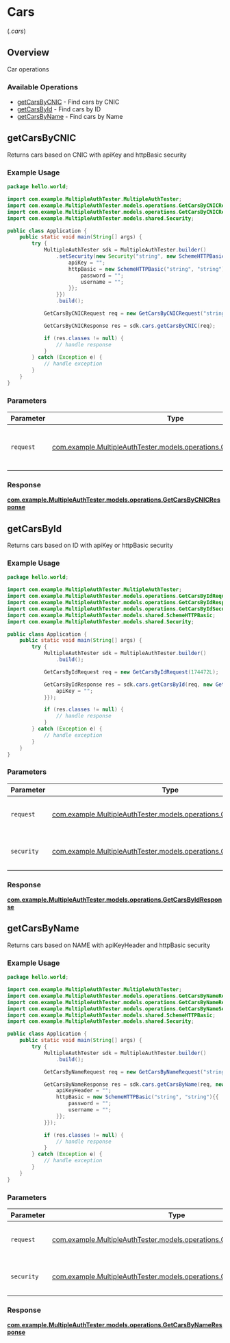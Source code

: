 # Cars
(*.cars*)

## Overview

Car operations

### Available Operations

* [getCarsByCNIC](#getcarsbycnic) - Find cars by CNIC
* [getCarsById](#getcarsbyid) - Find cars by ID
* [getCarsByName](#getcarsbyname) - Find cars by Name

## getCarsByCNIC

Returns cars based on CNIC with apiKey and  httpBasic security

### Example Usage

```java
package hello.world;

import com.example.MultipleAuthTester.MultipleAuthTester;
import com.example.MultipleAuthTester.models.operations.GetCarsByCNICRequest;
import com.example.MultipleAuthTester.models.operations.GetCarsByCNICResponse;
import com.example.MultipleAuthTester.models.shared.Security;

public class Application {
    public static void main(String[] args) {
        try {
            MultipleAuthTester sdk = MultipleAuthTester.builder()
                .setSecurity(new Security("string", new SchemeHTTPBasic("string", "string")){{
                    apiKey = "";
                    httpBasic = new SchemeHTTPBasic("string", "string"){{
                        password = "";
                        username = "";
                    }};
                }})
                .build();

            GetCarsByCNICRequest req = new GetCarsByCNICRequest("string");            

            GetCarsByCNICResponse res = sdk.cars.getCarsByCNIC(req);

            if (res.classes != null) {
                // handle response
            }
        } catch (Exception e) {
            // handle exception
        }
    }
}
```

### Parameters

| Parameter                                                                                                                | Type                                                                                                                     | Required                                                                                                                 | Description                                                                                                              |
| ------------------------------------------------------------------------------------------------------------------------ | ------------------------------------------------------------------------------------------------------------------------ | ------------------------------------------------------------------------------------------------------------------------ | ------------------------------------------------------------------------------------------------------------------------ |
| `request`                                                                                                                | [com.example.MultipleAuthTester.models.operations.GetCarsByCNICRequest](../../models/operations/GetCarsByCNICRequest.md) | :heavy_check_mark:                                                                                                       | The request object to use for the request.                                                                               |


### Response

**[com.example.MultipleAuthTester.models.operations.GetCarsByCNICResponse](../../models/operations/GetCarsByCNICResponse.md)**


## getCarsById

Returns cars based on ID with apiKey or httpBasic security

### Example Usage

```java
package hello.world;

import com.example.MultipleAuthTester.MultipleAuthTester;
import com.example.MultipleAuthTester.models.operations.GetCarsByIdRequest;
import com.example.MultipleAuthTester.models.operations.GetCarsByIdResponse;
import com.example.MultipleAuthTester.models.operations.GetCarsByIdSecurity;
import com.example.MultipleAuthTester.models.shared.SchemeHTTPBasic;
import com.example.MultipleAuthTester.models.shared.Security;

public class Application {
    public static void main(String[] args) {
        try {
            MultipleAuthTester sdk = MultipleAuthTester.builder()
                .build();

            GetCarsByIdRequest req = new GetCarsByIdRequest(174472L);            

            GetCarsByIdResponse res = sdk.cars.getCarsById(req, new GetCarsByIdSecurity(){{
                apiKey = "";
            }});

            if (res.classes != null) {
                // handle response
            }
        } catch (Exception e) {
            // handle exception
        }
    }
}
```

### Parameters

| Parameter                                                                                                              | Type                                                                                                                   | Required                                                                                                               | Description                                                                                                            |
| ---------------------------------------------------------------------------------------------------------------------- | ---------------------------------------------------------------------------------------------------------------------- | ---------------------------------------------------------------------------------------------------------------------- | ---------------------------------------------------------------------------------------------------------------------- |
| `request`                                                                                                              | [com.example.MultipleAuthTester.models.operations.GetCarsByIdRequest](../../models/operations/GetCarsByIdRequest.md)   | :heavy_check_mark:                                                                                                     | The request object to use for the request.                                                                             |
| `security`                                                                                                             | [com.example.MultipleAuthTester.models.operations.GetCarsByIdSecurity](../../models/operations/GetCarsByIdSecurity.md) | :heavy_check_mark:                                                                                                     | The security requirements to use for the request.                                                                      |


### Response

**[com.example.MultipleAuthTester.models.operations.GetCarsByIdResponse](../../models/operations/GetCarsByIdResponse.md)**


## getCarsByName

Returns cars based on NAME with apiKeyHeader and httpBasic security

### Example Usage

```java
package hello.world;

import com.example.MultipleAuthTester.MultipleAuthTester;
import com.example.MultipleAuthTester.models.operations.GetCarsByNameRequest;
import com.example.MultipleAuthTester.models.operations.GetCarsByNameResponse;
import com.example.MultipleAuthTester.models.operations.GetCarsByNameSecurity;
import com.example.MultipleAuthTester.models.shared.SchemeHTTPBasic;
import com.example.MultipleAuthTester.models.shared.Security;

public class Application {
    public static void main(String[] args) {
        try {
            MultipleAuthTester sdk = MultipleAuthTester.builder()
                .build();

            GetCarsByNameRequest req = new GetCarsByNameRequest("string");            

            GetCarsByNameResponse res = sdk.cars.getCarsByName(req, new GetCarsByNameSecurity("string", new SchemeHTTPBasic("string", "string")){{
                apiKeyHeader = "";
                httpBasic = new SchemeHTTPBasic("string", "string"){{
                    password = "";
                    username = "";
                }};
            }});

            if (res.classes != null) {
                // handle response
            }
        } catch (Exception e) {
            // handle exception
        }
    }
}
```

### Parameters

| Parameter                                                                                                                  | Type                                                                                                                       | Required                                                                                                                   | Description                                                                                                                |
| -------------------------------------------------------------------------------------------------------------------------- | -------------------------------------------------------------------------------------------------------------------------- | -------------------------------------------------------------------------------------------------------------------------- | -------------------------------------------------------------------------------------------------------------------------- |
| `request`                                                                                                                  | [com.example.MultipleAuthTester.models.operations.GetCarsByNameRequest](../../models/operations/GetCarsByNameRequest.md)   | :heavy_check_mark:                                                                                                         | The request object to use for the request.                                                                                 |
| `security`                                                                                                                 | [com.example.MultipleAuthTester.models.operations.GetCarsByNameSecurity](../../models/operations/GetCarsByNameSecurity.md) | :heavy_check_mark:                                                                                                         | The security requirements to use for the request.                                                                          |


### Response

**[com.example.MultipleAuthTester.models.operations.GetCarsByNameResponse](../../models/operations/GetCarsByNameResponse.md)**

